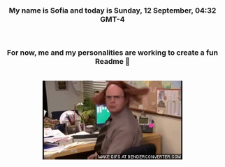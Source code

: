 


<div align="center">
<h3 >My name is Sofia and today is Sunday, 12 September, 04:32 GMT-4</h3><br>
<h3 >For now, me and my personalities are working to create a fun Readme 👋
</h3><br>
<img src='img/dwight.gif' alt='working...'/>
</div>
